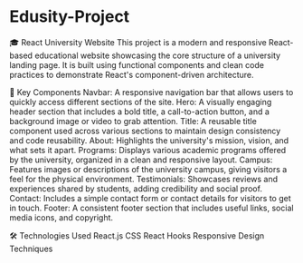 # Edusity-Project
🎓 React University Website
This project is a modern and responsive React-based educational website showcasing the core structure of a university landing page. It is built using functional components and clean code practices to demonstrate React's component-driven architecture.

🚀 Key Components
Navbar: A responsive navigation bar that allows users to quickly access different sections of the site.
Hero: A visually engaging header section that includes a bold title, a call-to-action button, and a background image or video to grab attention.
Title: A reusable title component used across various sections to maintain design consistency and code reusability.
About: Highlights the university's mission, vision, and what sets it apart.
Programs: Displays various academic programs offered by the university, organized in a clean and responsive layout.
Campus: Features images or descriptions of the university campus, giving visitors a feel for the physical environment.
Testimonials: Showcases reviews and experiences shared by students, adding credibility and social proof.
Contact: Includes a simple contact form or contact details for visitors to get in touch.
Footer: A consistent footer section that includes useful links, social media icons, and copyright.

🛠️ Technologies Used
React.js
CSS
React Hooks
Responsive Design Techniques
